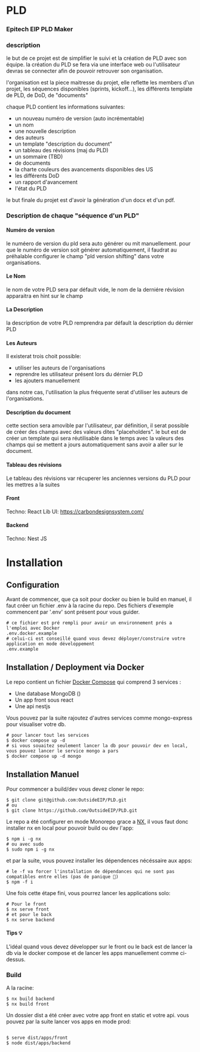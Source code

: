# PLD

### Epitech EIP PLD Maker

### description

le but de ce projet est de simplifier le suivi et la création de PLD avec son équipe. la création du PLD se fera via une interface web ou l'utilisateur devras se connecter afin de pouvoir retrouver son organisation.

l'organisation est la piece maitresse du projet, elle reflette les members d'un projet, les séquences disponibles (sprints, kickoff...), les différents template de PLD, de DoD, de "documents"

chaque PLD contient les informations suivantes:
- un nouveau numéro de version (auto incrémentable)
- un nom
- une nouvelle description
- des auteurs
- un template "description du document"
- un tableau des révisions (maj du PLD)
- un sommaire (TBD)
- de documents
- la charte couleurs des avancements disponibles des US
- les différents DoD
- un rapport d'avancement
- l'état du PLD

le but finale du projet est d'avoir la génération d'un docx et d'un pdf.

### Description de chaque "séquence d'un PLD"

#### Numéro de version

le numéero de version du pld sera auto générer ou mit manuellement. pour que le numéro de version soit générer automatiquement, il faudrat au préhalable configurer le champ "pld version shifting" dans votre organisations.

#### Le Nom

le nom de votre PLD sera par défault vide, le nom de la derniére révision apparaitra en hint sur le champ 


#### La Description

la description de votre PLD remprendra par défault la description du dérnier PLD


#### Les Auteurs

Il existerat trois choit possible:
- utiliser les auteurs de l'organisations
- reprendre les utilisateur présent lors du dérnier PLD
- les ajouters manuellement

dans notre cas, l'utilisation la plus fréquente serat d'utiliser les auteurs de l'organisations.

#### Description du document

cette section sera amovible par l'utilisateur, par définition, il serat possible de créer des champs avec des valeurs dites "placeholders". le but est de créer un template qui sera réutilisable dans le temps avec la valeurs des champs qui se mettent a jours automatiquement sans avoir a aller sur le document.

#### Tableau des révisions

Le tableau des révisions var récuperer les anciennes versions du PLD pour les mettres a la suites 

#### Front
Techno: React
Lib UI: https://carbondesignsystem.com/

#### Backend
Techno: Nest JS


# Installation

## Configuration

Avant de commencer, que ça soit pour docker ou bien le build en manuel, il faut créer un fichier .env à la racine du repo. Des fichiers d'exemple commencent par '.env' sont présent pour vous guider.

```shell
# ce fichier est pré rempli pour avoir un environnement prés a l'emploi avec Docker
.env.docker.example
# celui-ci est conseillé quand vous devez déployer/construire votre application en mode développement
.env.example
```

## Installation / Deployment via Docker

Le repo contient un fichier [Docker Compose](https://docs.docker.com/compose/) qui comprend 3 services :

 - Une database MongoDB ()
 - Un app front sous react 
 - Une api nestjs

Vous pouvez par la suite rajoutez d'autres services comme mongo-express pour visualiser votre db.

```shell 
# pour lancer tout les services
$ docker compose up -d
# si vous souaitez seulement lancer la db pour pouvoir dev en local, vous pouvez lancer le service mongo a pars
$ docker compose up -d mongo
```

## Installation Manuel

Pour commencer a build/dev vous devez cloner le repo:

```shell
$ git clone git@github.com:OutsideEIP/PLD.git
# ou
$ git clone https://github.com/OutsideEIP/PLD.git
```


Le repo a été configurer en mode Monorepo grace a [NX](https://nx.dev/), il vous faut donc installer nx en local pour pouvoir build ou dev l'app:

```shell
$ npm i -g nx
# ou avec sudo
$ sudo npm i -g nx
```

et par la suite, vous pouvez installer les dépendences nécéssaire aux apps:

```shell
# le -f va forcer l'installation de dépendances qui ne sont pas compatibles entre elles (pas de panique 🙂)
$ npm -f i
```

Une fois cette étape fini, vous pourrez lancer les applications solo:

```shell
# Pour le front 
$ nx serve front
# et pour le back
$ nx serve backend
```

#### Tips 💡 
L'idéal quand vous devez développer sur le front ou le back est de lancer la db via le docker compose et de lancer les apps manuellement comme ci-dessus.

### Build

A la racine:
```shell
$ nx build backend
$ nx build front
```

Un dossier dist a été créer avec votre app front en static et votre api.
vous pouvez par la suite lancer vos apps en mode prod:

```shell

$ serve dist/apps/front
$ node dist/apps/backend
```
